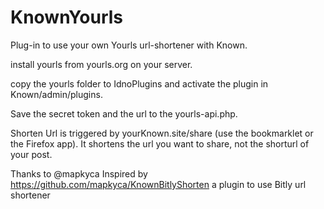 # KnownYourls

Plug-in to use your own Yourls url-shortener with Known.

install yourls from yourls.org on your server.

copy the yourls folder to IdnoPlugins and activate the plugin in Known/admin/plugins.

Save the secret token and the url to the yourls-api.php.

Shorten Url is triggered by yourKnown.site/share (use the bookmarklet or the Firefox app). 
It shortens the url you want to share, not the shorturl of your post.

Thanks to @mapkyca 
Inspired by https://github.com/mapkyca/KnownBitlyShorten a plugin to use Bitly url shortener
